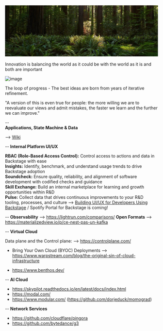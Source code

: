![](https://github.com/ankumar/architecture/blob/main/images/product%20development%2C%20change%2C%20and%20improvement.jpeg)

Innovation is balancing the world as it could be with the world as it is and both are important

![image](https://user-images.githubusercontent.com/658791/209478115-2fefbd42-26ce-4552-be01-bdc84a109277.png)

The loop of progress - The best ideas are born from years of iterative refinement.

"A version of this is even true for people: the more willing we are to reevaluate our views and admit mistakes, the faster we learn and the further we can improve."

--  
**Applications, State Machine & Data**  

--> [Wiki](https://github.com/ankumar/Open-software-design/wiki)

--
**Internal Platform UI/UX**  

**RBAC (Role-Based Access Control):** Control access to actions and data in Backstage with ease  
**Insights:** Identify, benchmark, and understand usage trends to drive Backstage adoption  
**Soundcheck:** Ensure quality, reliability, and alignment of software development with codified checks and guidance  
**Skill Exchange:** Build an internal marketplace for learning and growth opportunities within R&D  
**Pulse:** Collect data that drives continuous improvements to your R&D tooling, processes, and culture --> [Building UI/UX for Developers Using Backstage](https://backstage.spotify.com/docs/) / Spotify Portal for Backstage is coming!

--
**Observability** --> https://lightrun.com/comparisons/ 
**Open Formats** --> https://materializedview.io/p/ce-nest-pas-un-kafka

--
**Virtual Cloud**  

Data plane and the Control plane:
--> https://controlplane.com/  
- Bring Your Own Cloud (BYOC) Deployments --> https://www.warpstream.com/blog/the-original-sin-of-cloud-infrastructure

- https://www.benthos.dev/

--
**AI Cloud**  

- https://skypilot.readthedocs.io/en/latest/docs/index.html
- https://modal.com/
- https://www.modular.com/ (https://github.com/dorjeduck/momograd)

--
**Network Services**  

- https://github.com/cloudflare/pingora
- https://github.com/bytedance/g3 
